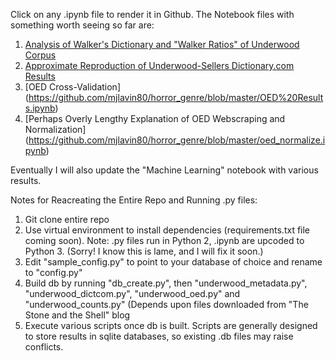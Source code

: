 Click on any .ipynb file to render it in Github. The Notebook files with something worth seeing so far are:

1. [Analysis of Walker's Dictionary and "Walker Ratios" of Underwood Corpus](https://github.com/mjlavin80/horror_genre/blob/master/Walker's%20Dictionary.ipynb)
2. [Approximate Reproduction of Underwood-Sellers Dictionary.com Results](https://github.com/mjlavin80/horror_genre/blob/master/Dictionary.com%20Results.ipynb)
3. [OED Cross-Validation] (https://github.com/mjlavin80/horror_genre/blob/master/OED%20Results.ipynb)
4. [Perhaps Overly Lengthy Explanation of OED Webscraping and Normalization] (https://github.com/mjlavin80/horror_genre/blob/master/oed_normalize.ipynb)

Eventually I will also update the "Machine Learning" notebook with various results. 

Notes for Reacreating the Entire Repo and Running .py files:
1. Git clone entire repo
2. Use virtual environment to install dependencies (requirements.txt file coming soon). Note: .py files run in Python 2, .ipynb are upcoded to Python 3. (Sorry! I know this is lame, and I will fix it soon.)
3. Edit "sample_config.py" to point to your database of choice and rename to "config.py"
4. Build db by running "db_create.py", then "underwood_metadata.py", "underwood_dictcom.py", "underwood_oed.py" and "underwood_counts.py" (Depends upon files downloaded from "The Stone and the Shell" blog  
5. Execute various scripts once db is built. Scripts are generally designed to store results in sqlite databases, so existing .db files may raise conflicts. 
